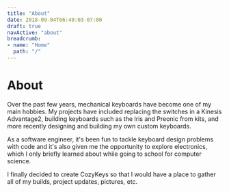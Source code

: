 ```yaml
---
title: "About"
date: 2018-09-04T06:49:03-07:00
draft: true
navActive: "about"
breadcrumb:
- name: "Home"
  path: "/"
---
```


# About

Over the past few years, mechanical keyboards have become one of my main
hobbies. My projects have included replacing the switches in a Kinesis
Advantage2, building keyboards such as the Iris and Preonic from kits, and more
recently designing and building my own custom keyboards.

As a software engineer, it's been fun to tackle keyboard design problems with
code and it's also given me the opportunity to explore electronics, which I
only briefly learned about while going to school for computer science.

I finally decided to create CozyKeys so that I would have a place to gather all
of my builds, project updates, pictures, etc.

